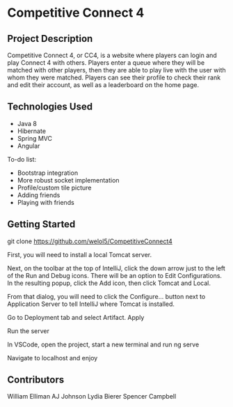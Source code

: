 # Competitive Connect 4

## Project Description

Competitive Connect 4, or CC4, is a website where players can login and play Connect 4 with others. Players enter a queue where they will be matched with other players, then they are able to play live with the user with whom they were matched. Players can see their profile to check their rank and edit their account, as well as a leaderboard on the home page.

## Technologies Used
* Java 8
* Hibernate
* Spring MVC
* Angular

To-do list:
* Bootstrap integration
* More robust socket implementation
* Profile/custom tile picture
* Adding friends
* Playing with friends

## Getting Started
git clone https://github.com/welol5/CompetitiveConnect4

First, you will need to install a local Tomcat server.

Next, on the toolbar at the top of IntelliJ, click the down arrow just to the left of the Run and Debug icons. There will be an option to Edit Configurations. In the resulting popup, click the Add icon, then click Tomcat and Local.

From that dialog, you will need to click the Configure... button next to Application Server to tell IntelliJ where Tomcat is installed.

Go to Deployment tab and select Artifact. Apply 

Run the server

In VSCode, open the project, start a new terminal and run ng serve

Navigate to localhost and enjoy

## Contributors
William Elliman
AJ Johnson
Lydia Bierer
Spencer Campbell
